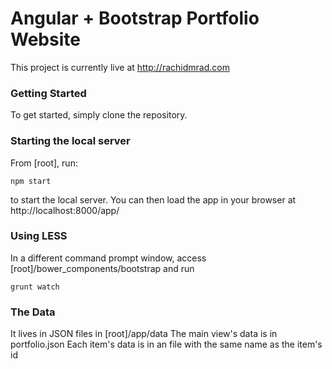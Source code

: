 # Angular + Bootstrap Portfolio Website

This project is currently live at http://rachidmrad.com


### Getting Started

To get started, simply clone the repository. 

### Starting the local server

From [root], run:

```
npm start
```
to start the local server. You can then load the app in your browser at http://localhost:8000/app/

### Using LESS

In a different command prompt window, access [root]/bower_components/bootstrap and run

```
grunt watch
```

### The Data

It lives in JSON files in [root]/app/data
The main view's data is in portfolio.json
Each item's data is in an file with the same name as the item's id
